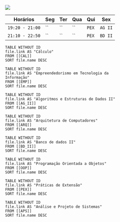 ![](https://www.youtube.com/watch?v=jfKfPfyJRdk)

| Horários        | Seg | Ter | Qua | Qui   | Sex     |
| --------------- | --- | --- | --- | ----- | ------- |
| `19:20 - 21:00` | ``  | ``  | ``  | `PEX` | `AG II` |
| `21:10 - 22:50` | ``  | ``  | ``  | `PEX` | `BD II` |

```dataview
TABLE WITHOUT ID
file.link AS "Cálculo"
FROM [[CAL]]
SORT file.name DESC
```

```dataview
TABLE WITHOUT ID
file.link AS "Empreendedorismo em Tecnologia da
Informação"
FROM [[EMP]] 
SORT file.name DESC
```

```dataview
TABLE WITHOUT ID
file.link AS "Algoritmos e Estruturas de Dados II"
FROM [[AG_II]]
SORT file.name DESC
```

```dataview
TABLE WITHOUT ID
file.link AS "Arquitetura de Computadores"
FROM [[ARQ]] 
SORT file.name DESC
```

```dataview
TABLE WITHOUT ID
file.link AS "Banco de dados II"
FROM [[BD_II]] 
SORT file.name DESC
```

```dataview
TABLE WITHOUT ID
file.link AS "Programação Orientada a Objetos"
FROM [[OOP]] 
SORT file.name DESC
```

```dataview
TABLE WITHOUT ID
file.link AS "Práticas de Extensão"
FROM [[PEX]]  
SORT file.name DESC
```

```dataview
TABLE WITHOUT ID
file.link AS "Análise e Projeto de Sistemas"
FROM [[APS]] 
SORT file.name DESC
```
